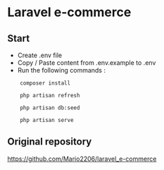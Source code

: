 # Laravel e-commerce 

## Start 

* Create .env file 
* Copy / Paste content from .env.example to .env 
* Run the following commands :

```
    composer install
```

```
    php artisan refresh
```


```
    php artisan db:seed
```


```
    php artisan serve
```

## Original repository

https://github.com/Mario2206/laravel_e-commerce
